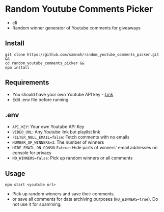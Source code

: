 # Random Youtube Comments Picker

- cli
- Random winner generator of Youtube comments for giveaways

## Install

```Shell
git clone https://github.com/samnoh/random_youtube_comments_picker.git &&
cd random_youtube_comments_picker &&
npm install
```

## Requirements

- You should have your own Youtube API key - [Link](https://developers.google.com/youtube/v3/getting-started)
- Edit .env file before running

## .env

- `API_KEY`: Your own Youtube API Key
- `VIDEO_URL`: Any Youtube link but playlist link
- `FILTER_NULL_EMAIL=false`: Fetch comments with no emails
- `NUMBER_OF_WINNERS=3`: The number of winners
- `HIDE_EMAIL_ON_CONSOLE=true`: Hide parts of winners' email addresses on console for privacy
- `NO_WINNERS=false`: Pick up random winners or all comments

## Usage

```Shell
npm start <youtube url>
```

- Pick up random winners and save their comments.
- or save all comments for data archiving purposes (`NO_WINNERS=true`). Do not use it for spamming.
